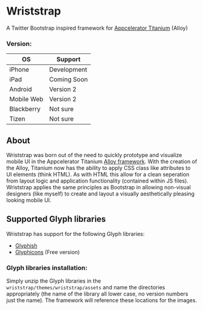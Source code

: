 Wriststrap
==========
A Twitter Bootstrap inspired framework for [Appcelerator Titanium](http://www.appcelerator.com) (Alloy)

### Version:

<table>
     <thead>
        <tr>
          <th>OS</th>
          <th>Support</th>
        </tr>
    </thead>
    <tr>
        <td>iPhone</td>
        <td>Development</td>
    </tr>
    <tr>
        <td>iPad</td>
        <td>Coming Soon</td>
    </tr>
    <tr>
        <td>Android</td>
        <td>Version 2</td>
    </tr>
    <tr>
        <td>Mobile Web</td>
        <td>Version 2</td>
    </tr>
    <tr>
        <td>Blackberry</td>
        <td>Not sure</td>
    </tr>
    <tr>
        <td>Tizen</td>
        <td>Not sure</td>
    </tr>
</table>

About
-----
Wriststrap was born out of the need to quickly prototype and visualize mobile UI in the Appcelerator Titanium [Alloy framework](http://docs.appcelerator.com/titanium/3.0/#!/guide/Alloy_Framework).  With the creation of the Alloy, Titanium now has the ability to apply CSS class like attributes to UI elements (think HTML).  As with HTML this allow for a clean seperation from layout logic and application functionality (contained within JS files).  Wriststrap applies the same principles as Bootstrap in allowing non-visual designers (like myself) to create and layout a visually aesthetically pleasing looking mobile UI.


Supported Glyph libraries
-------------------------
Wriststrap has support for the following Glyph libraries:
* [Glyphish](http://www.glyphish.com/)
* [Glyphicons](http://glyphicons.com/) (Free version)

### Glyph libraries installation:
Simply unzip the Glyph libraries in the `wriststrap/themes/wriststrap/assets` and name the directories appropriately (the name of the library all lower case, no version numbers just the name).  The framework will reference these locations for the images.